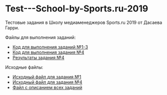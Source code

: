 # Test---School-by-Sports.ru-2019
Тестовые задания в Школу медиаменеджеров Sports.ru 2019 от Дасаева Гарри.

Файлы для выполнения заданий:
* [Код для выполнения заданий №1-3](https://github.com/dasgr/Test---School-by-Sports.ru-2019/blob/master/%D0%A2%D0%B5%D1%81%D1%82%D0%BE%D0%B2%D0%BE%D0%B5%20%D0%B7%D0%B0%D0%B4%D0%B0%D0%BD%D0%B8%D0%B5%20%E2%84%964%20-%20%D0%A8%D0%BA%D0%BE%D0%BB%D0%B0%20%D0%BC%D0%B5%D0%B4%D0%B8%D0%B0%D0%BC%D0%B5%D0%BD%D0%B5%D0%B4%D0%B6%D0%B5%D1%80%D0%BE%D0%B2%20Sports.ru.ipynb)
* [Код для выполнения задания №4](https://github.com/dasgr/Test---School-by-Sports.ru-2019/blob/master/%D0%A2%D0%B5%D1%81%D1%82%D0%BE%D0%B2%D1%8B%D0%B5%20%D0%B7%D0%B0%D0%B4%D0%B0%D0%BD%D0%B8%D1%8F%20%E2%84%961-3%20-%20%D0%A8%D0%BA%D0%BE%D0%BB%D0%B0%20%D0%BC%D0%B5%D0%B4%D0%B8%D0%B0%D0%BC%D0%B5%D0%BD%D0%B5%D0%B4%D0%B6%D0%B5%D1%80%D0%BE%D0%B2%20Sports.ru.ipynb)
* [Результаты задания №4](https://github.com/dasgr/Test---School-by-Sports.ru-2019/blob/master/app_revenues.xlsx)

Исходные файлы:
* [Исходный файл для задания №1](https://github.com/dasgr/Test---School-by-Sports.ru-2019/blob/master/test%201.pdf)
* [Исходный файл для задания №4](https://github.com/dasgr/Test---School-by-Sports.ru-2019/blob/master/test%202.xlsx)
* [Файл с описанием всех заданий](https://github.com/dasgr/Test---School-by-Sports.ru-2019/blob/master/%D0%A2%D0%B5%D1%81%D1%82%D0%BE%D0%B2%D0%BE%D0%B5%20%D0%B7%D0%B0%D0%B4%D0%B0%D0%BD%D0%B8%D0%B5%20_%20%D0%A8%D0%BA%D0%BE%D0%BB%D0%B0%20%D0%BC%D0%B5%D0%B4%D0%B8%D0%B0%D0%BC%D0%B5%D0%BD%D0%B5%D0%B4%D0%B6%D0%B5%D1%80%D0%BE%D0%B2%20Sports.ru.pdf)
